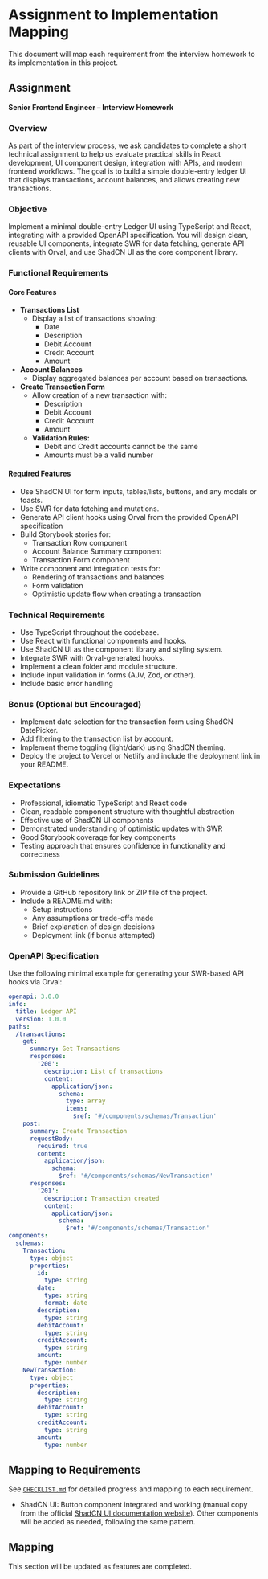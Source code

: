 # Assignment to Implementation Mapping

This document will map each requirement from the interview homework to its implementation in this project.

## Assignment

**Senior Frontend Engineer – Interview Homework**

### Overview
As part of the interview process, we ask candidates to complete a short technical assignment to help us evaluate practical skills in React development, UI component design, integration with APIs, and modern frontend workflows. The goal is to build a simple double-entry ledger UI that displays transactions, account balances, and allows creating new transactions.

### Objective
Implement a minimal double-entry Ledger UI using TypeScript and React, integrating with a provided OpenAPI specification. You will design clean, reusable UI components, integrate SWR for data fetching, generate API clients with Orval, and use ShadCN UI as the core component library.

### Functional Requirements
#### Core Features
- **Transactions List**
  - Display a list of transactions showing:
    - Date
    - Description
    - Debit Account
    - Credit Account
    - Amount
- **Account Balances**
  - Display aggregated balances per account based on transactions.
- **Create Transaction Form**
  - Allow creation of a new transaction with:
    - Description
    - Debit Account
    - Credit Account
    - Amount
  - **Validation Rules:**
    - Debit and Credit accounts cannot be the same
    - Amounts must be a valid number

#### Required Features
- Use ShadCN UI for form inputs, tables/lists, buttons, and any modals or toasts.
- Use SWR for data fetching and mutations.
- Generate API client hooks using Orval from the provided OpenAPI specification
- Build Storybook stories for:
  - Transaction Row component
  - Account Balance Summary component
  - Transaction Form component
- Write component and integration tests for:
  - Rendering of transactions and balances
  - Form validation
  - Optimistic update flow when creating a transaction

### Technical Requirements
- Use TypeScript throughout the codebase.
- Use React with functional components and hooks.
- Use ShadCN UI as the component library and styling system.
- Integrate SWR with Orval-generated hooks.
- Implement a clean folder and module structure.
- Include input validation in forms (AJV, Zod, or other).
- Include basic error handling

### Bonus (Optional but Encouraged)
- Implement date selection for the transaction form using ShadCN DatePicker.
- Add filtering to the transaction list by account.
- Implement theme toggling (light/dark) using ShadCN theming.
- Deploy the project to Vercel or Netlify and include the deployment link in your README.

### Expectations
- Professional, idiomatic TypeScript and React code
- Clean, readable component structure with thoughtful abstraction
- Effective use of ShadCN UI components
- Demonstrated understanding of optimistic updates with SWR
- Good Storybook coverage for key components
- Testing approach that ensures confidence in functionality and correctness

### Submission Guidelines
- Provide a GitHub repository link or ZIP file of the project.
- Include a README.md with:
  - Setup instructions
  - Any assumptions or trade-offs made
  - Brief explanation of design decisions
  - Deployment link (if bonus attempted)

### OpenAPI Specification
Use the following minimal example for generating your SWR-based API hooks via Orval:

```yaml
openapi: 3.0.0
info:
  title: Ledger API
  version: 1.0.0
paths:
  /transactions:
    get:
      summary: Get Transactions
      responses:
        '200':
          description: List of transactions
          content:
            application/json:
              schema:
                type: array
                items:
                  $ref: '#/components/schemas/Transaction'
    post:
      summary: Create Transaction
      requestBody:
        required: true
        content:
          application/json:
            schema:
              $ref: '#/components/schemas/NewTransaction'
      responses:
        '201':
          description: Transaction created
          content:
            application/json:
              schema:
                $ref: '#/components/schemas/Transaction'
components:
  schemas:
    Transaction:
      type: object
      properties:
        id:
          type: string
        date:
          type: string
          format: date
        description:
          type: string
        debitAccount:
          type: string
        creditAccount:
          type: string
        amount:
          type: number
    NewTransaction:
      type: object
      properties:
        description:
          type: string
        debitAccount:
          type: string
        creditAccount:
          type: string
        amount:
          type: number
```

## Mapping to Requirements

See [`CHECKLIST.md`](./CHECKLIST.md) for detailed progress and mapping to each requirement.

- ShadCN UI: Button component integrated and working (manual copy from the official [ShadCN UI documentation website](https://ui.shadcn.com/docs/components)). Other components will be added as needed, following the same pattern.

## Mapping

This section will be updated as features are completed.
